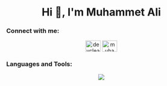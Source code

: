 <h1 align="center">Hi 👋, I'm Muhammet Ali</h1>

<h3 align="left">Connect with me:</h3>
<p align="center">
<a href="https://twitter.com/devcleaver" target="blank"><img align="center" src="https://raw.githubusercontent.com/rahuldkjain/github-profile-readme-generator/master/src/images/icons/Social/twitter.svg" alt="devcleaver" height="30" width="40" /></a>
<a href="https://instagram.com/muhammetalikocaoglu" target="blank"><img align="center" src="https://raw.githubusercontent.com/rahuldkjain/github-profile-readme-generator/master/src/images/icons/Social/instagram.svg" alt="muhammetalikocaoglu" height="30" width="40" /></a>
</p>

<h3 align="left">Languages and Tools:</h3>
<p align="center">
  <a href="https://skillicons.dev">
    <img src="https://skillicons.dev/icons?i=angular,docker,express,git,heroku,js,mongodb,nestjs,nodejs,postgres,react,redis,ts&perline=5" />
  </a>
</p>
